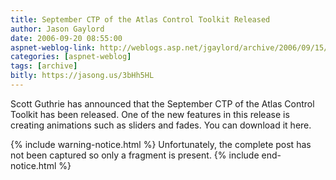 ```yaml
---
title: September CTP of the Atlas Control Toolkit Released
author: Jason Gaylord
date: 2006-09-20 08:55:00
aspnet-weblog-link: http://weblogs.asp.net/jgaylord/archive/2006/09/15/MAC-vs-PC-Commercials-_2D00_-Funny-How-Untrue-It-Is.aspx
categories: [aspnet-weblog]
tags: [archive]
bitly: https://jasong.us/3bHh5HL
---
```


Scott Guthrie has announced that the September CTP of the Atlas Control Toolkit has been released. One of the new features in this release is creating animations such as sliders and fades. You can download it here.

{% include warning-notice.html %}
Unfortunately, the complete post has not been captured so only a fragment is present.
{% include end-notice.html %}